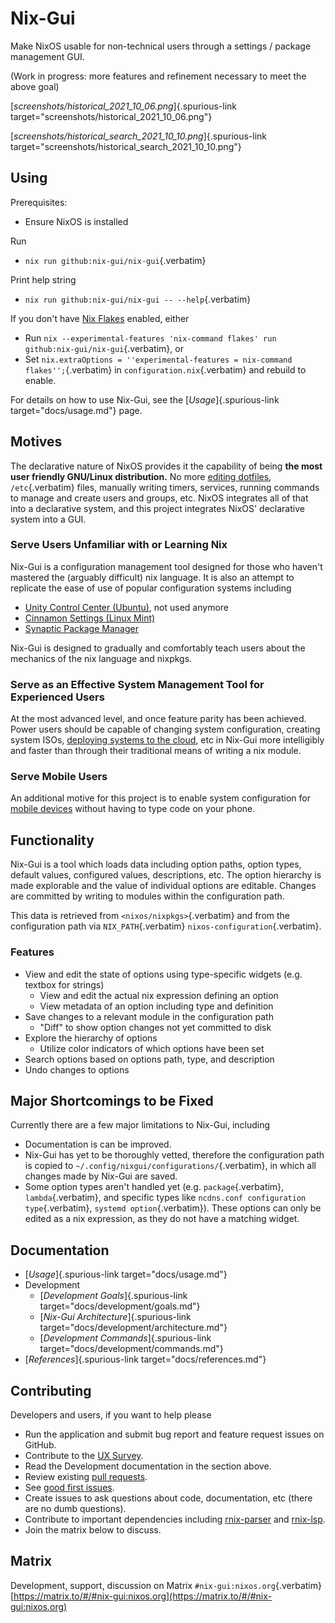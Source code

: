 # Nix-Gui

Make NixOS usable for non-technical users through a settings / package
management GUI.

(Work in progress: more features and refinement necessary to meet the
above goal)

[*screenshots/historical_2021_10_06.png*]{.spurious-link
target="screenshots/historical_2021_10_06.png"}

[*screenshots/historical_search_2021_10_10.png*]{.spurious-link
target="screenshots/historical_search_2021_10_10.png"}

## Using

Prerequisites:

-   Ensure NixOS is installed

Run

-   `nix run github:nix-gui/nix-gui`{.verbatim}

Print help string

-   `nix run github:nix-gui/nix-gui -- --help`{.verbatim}

If you don\'t have [Nix Flakes](https://nixos.wiki/wiki/Flakes) enabled,
either

-   Run
    `nix --experimental-features 'nix-command flakes' run github:nix-gui/nix-gui`{.verbatim},
    or
-   Set
    `nix.extraOptions = ''experimental-features = nix-command flakes'';`{.verbatim}
    in `configuration.nix`{.verbatim} and rebuild to enable.

For details on how to use Nix-Gui, see the [*Usage*]{.spurious-link
target="docs/usage.md"} page.

## Motives

The declarative nature of NixOS provides it the capability of being
**the most user friendly GNU/Linux distribution.** No more [editing
dotfiles](https://github.com/nix-community/home-manager),
`/etc`{.verbatim} files, manually writing timers, services, running
commands to manage and create users and groups, etc. NixOS integrates
all of that into a declarative system, and this project integrates
NixOS\' declarative system into a GUI.

### Serve Users Unfamiliar with or Learning Nix

Nix-Gui is a configuration management tool designed for those who
haven\'t mastered the (arguably difficult) nix language. It is also an
attempt to replicate the ease of use of popular configuration systems
including

-   [Unity Control Center
    (Ubuntu)](https://packages.ubuntu.com/search?keywords=unity-control-center),
    not used anymore
-   [Cinnamon Settings (Linux
    Mint)](https://github.com/linuxmint/cinnamon/tree/master/files/usr/share/cinnamon/cinnamon-settings)
-   [Synaptic Package Manager](https://www.nongnu.org/synaptic/)

Nix-Gui is designed to gradually and comfortably teach users about the
mechanics of the nix language and nixpkgs.

### Serve as an Effective System Management Tool for Experienced Users

At the most advanced level, and once feature parity has been achieved.
Power users should be capable of changing system configuration, creating
system ISOs, [deploying systems to the
cloud](https://github.com/NixOS/nixops), etc in Nix-Gui more
intelligibly and faster than through their traditional means of writing
a nix module.

### Serve Mobile Users

An additional motive for this project is to enable system configuration
for [mobile devices](https://mobile.nixos.org/) without having to type
code on your phone.

## Functionality

Nix-Gui is a tool which loads data including option paths, option types,
default values, configured values, descriptions, etc. The option
hierarchy is made explorable and the value of individual options are
editable. Changes are committed by writing to modules within the
configuration path.

This data is retrieved from `<nixos/nixpkgs>`{.verbatim} and from the
configuration path via `NIX_PATH`{.verbatim}
`nixos-configuration`{.verbatim}.

### Features

-   View and edit the state of options using type-specific widgets (e.g.
    textbox for strings)
    -   View and edit the actual nix expression defining an option
    -   View metadata of an option including type and definition
-   Save changes to a relevant module in the configuration path
    -   \"Diff\" to show option changes not yet committed to disk
-   Explore the hierarchy of options
    -   Utilize color indicators of which options have been set
-   Search options based on options path, type, and description
-   Undo changes to options

## Major Shortcomings to be Fixed

Currently there are a few major limitations to Nix-Gui, including

-   Documentation is can be improved.
-   Nix-Gui has yet to be thoroughly vetted, therefore the configuration
    path is copied to `~/.config/nixgui/configurations/`{.verbatim}, in
    which all changes made by Nix-Gui are saved.
-   Some option types aren\'t handled yet (e.g. `package`{.verbatim},
    `lambda`{.verbatim}, and specific types like
    `ncdns.conf configuration type`{.verbatim},
    `systemd option`{.verbatim}). These options can only be edited as a
    nix expression, as they do not have a matching widget.

## Documentation

-   [*Usage*]{.spurious-link target="docs/usage.md"}
-   Development
    -   [*Development Goals*]{.spurious-link
        target="docs/development/goals.md"}
    -   [*Nix-Gui Architecture*]{.spurious-link
        target="docs/development/architecture.md"}
    -   [*Development Commands*]{.spurious-link
        target="docs/development/commands.md"}
-   [*References*]{.spurious-link target="docs/references.md"}

## Contributing

Developers and users, if you want to help please

-   Run the application and submit bug report and feature request issues
    on GitHub.
-   Contribute to the [UX
    Survey](https://github.com/nix-gui/nix-gui/issues/129).
-   Read the Development documentation in the section above.
-   Review existing [pull
    requests](https://github.com/nix-gui/nix-gui/pulls).
-   See [good first
    issues](https://github.com/nix-gui/nix-gui/labels/good%20first%20issue).
-   Create issues to ask questions about code, documentation, etc (there
    are no dumb questions).
-   Contribute to important dependencies including
    [rnix-parser](https://github.com/nix-community/rnix-parser/) and
    [rnix-lsp](https://github.com/nix-community/rnix-lsp).
-   Join the matrix below to discuss.

## Matrix

Development, support, discussion on Matrix
`#nix-gui:nixos.org`{.verbatim}
[https://matrix.to/#/#nix-gui:nixos.org](https://matrix.to/#/#nix-gui:nixos.org)
